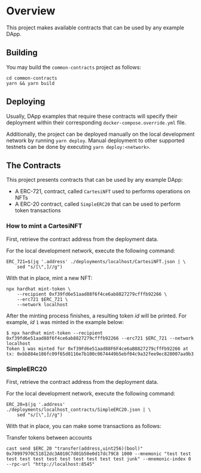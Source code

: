 <!-- markdownlint-disable MD013 -->

# Overview

This project makes available contracts that can be used by any example DApp.

## Building

You may build the `common-contracts` project as follows:

```shell
cd common-contracts
yarn && yarn build
```

## Deploying

Usually, DApp examples that require these contracts will specify their deployment within their corresponding `docker-compose.override.yml` file.

Additionally, the project can be deployed manually on the local development network by running `yarn deploy`. Manual deployment to other supported testnets can be done by executing `yarn deploy:<network>`.

## The Contracts

This project presents contracts that can be used by any example DApp: 
- A ERC-721, contract, called `CartesiNFT` used to performs operations on NFTs 
- A ERC-20 contract, called `SimpleERC20` that can be used to perform token transactions

### How to mint a CartesiNFT

First, retrieve the contract address from the deployment data.

For the local development network, execute the following command:

```shell
ERC_721=$(jq '.address' ./deployments/localhost/CartesiNFT.json | \
    sed "s/[\",]//g")
```

With that in place, mint a new NFT:

```shell
npx hardhat mint-token \
    --recipient 0xf39fd6e51aad88f6f4ce6ab8827279cfffb92266 \
    --erc721 $ERC_721 \
    --network localhost
```

After the minting process finishes, a resulting token *id* will be printed.
For example, *id* `1` was minted in the example below:

```shell
$ npx hardhat mint-token --recipient 0xf39fd6e51aad88f6f4ce6ab8827279cfffb92266 --erc721 $ERC_721 --network localhost
Token 1 was minted for 0xf39Fd6e51aad88F6F4ce6aB8827279cffFb92266 at tx: 0xbb884e186fc09f65d8116e7b100c0674449b5ebf04c9a32fee9ec828007aa9b3
```
### SimpleERC20

First, retrieve the contract address from the deployment data.

For the local development network, execute the following command:

```shell
ERC_20=$(jq '.address' ./deployments/localhost_contracts/SimpleERC20.json | \
    sed "s/[\",]//g")
```

With that in place, you can make some transactions as follows:

Transfer tokens between accounts

```shell
cast send $ERC_20 "transfer(address,uint256)(bool)" 0x70997970C51812dc3A010C7d01b50e0d17dc79C8 1000 --mnemonic "test test test test test test test test test test test junk" --mnemonic-index 0 --rpc-url "http://localhost:8545"
```
